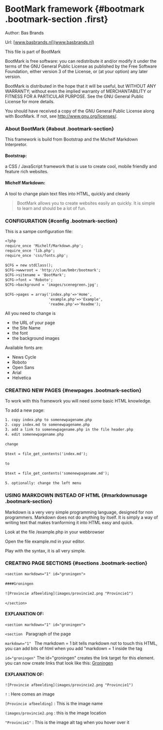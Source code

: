 # BootMark framework {#bootmark .bootmark-section .first}

Author: Bas Brands

Url: [www.basbrands.nl](www.basbrands.nl)

This file is part of BootMark

BootMark is free software: you can redistribute it and/or modify
it under the terms of the GNU General Public License as published by
the Free Software Foundation, either version 3 of the License, or
(at your option) any later version.

BootMark is distributed in the hope that it will be useful,
but WITHOUT ANY WARRANTY; without even the implied warranty of
MERCHANTABILITY or FITNESS FOR A PARTICULAR PURPOSE.  See the
GNU General Public License for more details.

You should have received a copy of the GNU General Public License
along with BootMark.  If not, see <http://www.gnu.org/licenses/>.

### About BootMark {#about .bootmark-section}

This framework is build from Bootstrap and the Michelf Markdown
Interpretor.

#### Bootstrap:

a CSS / JavaScript framework that is use to create cool,
mobile friendly and feature rich websites.

#### Michelf Markdown:

A tool to change plain text files into HTML, quickly and
cleanly

> BootMark allows you to create websites easily an quickly. It is simple to learn
and should be a lot of fun.

### CONFIGURATION {#config .bootmark-section}

This is a sampe configuration file:

    <?php
    require_once 'Michelf/Markdown.php';
    require_once 'lib.php';
    require_once 'css/fonts.php';

    $CFG = new stdClass();
    $CFG->wwwroot = 'http://clue/bmbr/bootmark';
    $CFG->sitename = 'BootMark';
    $CFG->font = 'Roboto';
    $CFG->background = 'images/scenegreen.jpg';

    $CFG->pages = array('index.php'=>'Home',
                        'example.php'=>'Example',
                        'readme.php'=>'Readme');

All you need to change is

* the URL of your page
* the Site Name
* the font
* the background images

Available fonts are:

* News Cycle
* Roboto
* Open Sans
* Arial
* Helvetica

### CREATING NEW PAGES {#newpages .bootmark-section}

To work with this framework you will need some basic HTML knowledge.

To add a new page:

    1. copy index.php to somenewpagename.php
    2. copy index.md to somenewpagename.php
    3. add a link to somenewpagename.php in the file header.php
    4. edit somenewpagename.php

    change

    $text = file_get_contents('index.md');

    to

    $text = file_get_contents('somenewpagename.md');

    5. optionally: change the left menu



### USING MARKDOWN INSTEAD OF HTML {#markdownusage .bootmark-section}

Markdown is a very very simple programming language, designed for
non programmers. Markdown does not do anything by itself. It is simply
a way of writing text that makes tranforming it into HTML easy and quick.

Look at the file /example.php in your webbrowser

Open the file example.md in your editor.

Play with the syntax, it is all very simple.


### CREATING PAGE SECTIONS {#sections .bootmark-section}


    <section markdown="1" id="groningen">

    ####Groningen

    ![Provincie afbeelding](images/provincie2.png "Provincie1")

    </section>


#### EXPLANATION OF:

    <section markdown="1" id="groningen">

`<section `
Paragraph of the page

`markdown="1" `
The markdown = 1 bit tells markdown not to touch this HTML, you can
add bits of html when you add "markdown = 1 inside the tag

`id="groningen"`
The id="groningen" creates the link target for this element.
you can now create links that look like this: <a href="#groningen">Groningen</a>



#### EXPLANATION OF:

    ![Provincie afbeelding](images/provincie2.png "Provincie1")

`!` : Here comes an image

`[Provincie afbeelding]` : This is the image name

`(images/provincie2.png` : this is the image location

`"Provincie1"` : This is the image alt tag when you hover over it

